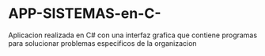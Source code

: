 # APP-SISTEMAS-en-C-
Aplicacion realizada en C# con una interfaz grafica que contiene programas para solucionar problemas especificos de la organizacion
